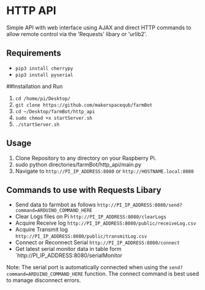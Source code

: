 # HTTP API

Simple API with web interface using AJAX and direct HTTP commands to allow remote control via the 'Requests' libary or 'urlib2'.

## Requirements

* `pip3 install cherrypy`
* `pip3 install pyserial`

##Installation and Run

1. `cd /home/pi/Desktop/`
2. `git clone https://github.com/makerspacequb/farmBot`
3. `cd ~/Desktop/farmBot/http_api`
4. `sudo chmod +x startServer.sh`
5. `./startServer.sh`

## Usage

1. Clone Repository to any directory on your Raspberry Pi.
2. sudo python directories/farmBot/http_api/main.py
3. Navigate to `http://PI_IP_ADDRESS:8080` or `http://HOSTNAME.local:8080`

## Commands to use with Requests Libary

* Send data to farmbot as follows `http://PI_IP_ADDRESS:8080/send?command=ARDUINO_COMMAND_HERE`
* Clear Logs files on Pi `http://PI_IP_ADDRESS:8080/clearLogs`
* Acquire Receive log `http://PI_IP_ADDRESS:8080/public/receiveLog.csv`
* Acquire Transmit log `http://PI_IP_ADDRESS:8080/public/transmitLog.csv`
* Connect or Reconnect Serial `http://PI_IP_ADDRESS:8080/connect`
* Get latest serial monitor data in table form `http://PI_IP_ADDRESS:8080/serialMonitor

Note: The serial port is automatically connected when using the `send?command=ARDUINO_COMMAND_HERE` function. The connect command is best used to manage disconnect errors. 
